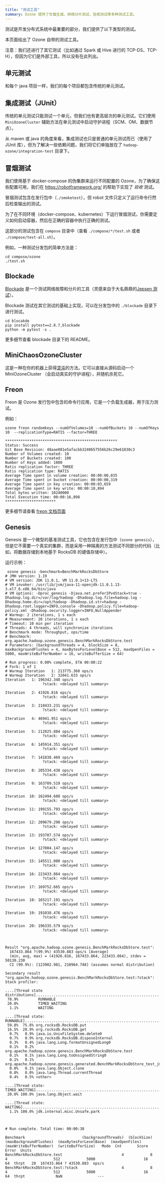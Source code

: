 ```yaml
---
title: "测试工具"
summary: Ozone 提供了负载生成、网络分片测试、验收测试等多种测试工具。
---
```

<!---
  Licensed to the Apache Software Foundation (ASF) under one or more
  contributor license agreements.  See the NOTICE file distributed with
  this work for additional information regarding copyright ownership.
  The ASF licenses this file to You under the Apache License, Version 2.0
  (the "License"); you may not use this file except in compliance with
  the License.  You may obtain a copy of the License at

      http://www.apache.org/licenses/LICENSE-2.0

  Unless required by applicable law or agreed to in writing, software
  distributed under the License is distributed on an "AS IS" BASIS,
  WITHOUT WARRANTIES OR CONDITIONS OF ANY KIND, either express or implied.
  See the License for the specific language governing permissions and
  limitations under the License.
-->

测试是开发分布式系统中最重要的部分，我们提供了以下类型的测试。

本页面给出了 Ozone 自带的测试工具。

注意：我们还进行了其它测试（比如通过 Spark 或 Hive 进行的 TCP-DS、TCP-H），但因为它们是外部工具，所以没有在此列出。

## 单元测试

和每个 java 项目一样，我们的每个项目都包含传统的单元测试。

## 集成测试（JUnit）

传统的单元测试只能测试一个单元，但我们也有更高层次的单元测试。它们使用 `MiniOzoneCluster` 辅助方法在单元测试中启动守护进程（SCM、OM、数据节点）。

从 maven 或 java 的角度来看，集成测试也只是普通的单元测试而已（使用了 JUnit 库），但为了解决一些依赖问题，我们将它们单独放在了 `hadoop-ozone/integration-test` 目录下。

## 冒烟测试

我们使用基于 docker-compose 的伪集群来运行不同配置的 Ozone，为了确保这些配置可用，我们在 https://robotframework.org/ 的帮助下实现了 _验收_ 测试。

冒烟测试包含在发行包中（`./smoketest`），但 robot 文件只定义了运行命令行然后检查输出的测试。

为了在不同环境（docker-compose、kubernetes）下运行冒烟测试，你需要定义如何启动容器，然后在正确的容器中执行正确的测试。

这部分的测试包含在 `compose` 目录中（查看 `./compose/*/test.sh` 或者 `./compose/test-all.sh`）。

例如，一种测试分发包的简单方法是：

```
cd compose/ozone
./test.sh
```

## Blockade

[Blockade](https://github.com/worstcase/blockade) 是一个测试网络故障和分片的工具（灵感来自于大名鼎鼎的[Jepsen 测试](https://jepsen.io/analyses)）。

Blockade 测试在其它测试的基础上实现，可以在分发包中的 `./blockade` 目录下进行测试。

```
cd blocakde
pip install pytest==2.8.7,blockade
python -m pytest -s .
```

更多细节查看 blockade 目录下的 README。

## MiniChaosOzoneCluster

这是一种在你的机器上获得[混沌](https://en.wikipedia.org/wiki/Chaos_engineering)的方法。它可以直接从源码启动一个 MiniOzoneCluster
（会启动真实的守护进程），并随机杀死它。

## Freon

Freon 是 Ozone 发行包中包含的命令行应用，它是一个负载生成器，用于压力测试。

例如：

```
ozone freon randomkeys --numOfVolumes=10 --numOfBuckets 10 --numOfKeys 10  --replicationType=RATIS --factor=THREE
```

```
***************************************************
Status: Success
Git Base Revision: 48aae081e5afacbb3240657556b26c29e61830c3
Number of Volumes created: 10
Number of Buckets created: 100
Number of Keys added: 1000
Ratis replication factor: THREE
Ratis replication type: RATIS
Average Time spent in volume creation: 00:00:00,035
Average Time spent in bucket creation: 00:00:00,319
Average Time spent in key creation: 00:00:03,659
Average Time spent in key write: 00:00:10,894
Total bytes written: 10240000
Total Execution time: 00:00:16,898
***********************
```

更多细节请查看 [freon 文档页面](https://hadoop.apache.org/ozone/docs/0.4.0-alpha/freon.html)

## Genesis

Genesis 是一个微型的基准测试工具，它也包含在发行包中（`ozone genesis`），但是它不需要一个真实的集群，而是采用一种隔离的方法测试不同部分的代码（比如，将数据存储到本地基于 RocksDB 的键值存储中）。

运行示例：

```
 ozone genesis -benchmark=BenchMarkRocksDbStore
# JMH version: 1.19
# VM version: JDK 11.0.1, VM 11.0.1+13-LTS
# VM invoker: /usr/lib/jvm/java-11-openjdk-11.0.1.13-3.el7_6.x86_64/bin/java
# VM options: -Dproc_genesis -Djava.net.preferIPv4Stack=true -Dhadoop.log.dir=/var/log/hadoop -Dhadoop.log.file=hadoop.log -Dhadoop.home.dir=/opt/hadoop -Dhadoop.id.str=hadoop -Dhadoop.root.logger=INFO,console -Dhadoop.policy.file=hadoop-policy.xml -Dhadoop.security.logger=INFO,NullAppender
# Warmup: 2 iterations, 1 s each
# Measurement: 20 iterations, 1 s each
# Timeout: 10 min per iteration
# Threads: 4 threads, will synchronize iterations
# Benchmark mode: Throughput, ops/time
# Benchmark: org.apache.hadoop.ozone.genesis.BenchMarkRocksDbStore.test
# Parameters: (backgroundThreads = 4, blockSize = 8, maxBackgroundFlushes = 4, maxBytesForLevelBase = 512, maxOpenFiles = 5000, maxWriteBufferNumber = 16, writeBufferSize = 64)

# Run progress: 0.00% complete, ETA 00:00:22
# Fork: 1 of 1
# Warmup Iteration   1: 213775.360 ops/s
# Warmup Iteration   2: 32041.633 ops/s
Iteration   1: 196342.348 ops/s
                 ?stack: <delayed till summary>

Iteration   2: 41926.816 ops/s
                 ?stack: <delayed till summary>

Iteration   3: 210433.231 ops/s
                 ?stack: <delayed till summary>

Iteration   4: 46941.951 ops/s
                 ?stack: <delayed till summary>

Iteration   5: 212825.884 ops/s
                 ?stack: <delayed till summary>

Iteration   6: 145914.351 ops/s
                 ?stack: <delayed till summary>

Iteration   7: 141838.469 ops/s
                 ?stack: <delayed till summary>

Iteration   8: 205334.438 ops/s
                 ?stack: <delayed till summary>

Iteration   9: 163709.519 ops/s
                 ?stack: <delayed till summary>

Iteration  10: 162494.608 ops/s
                 ?stack: <delayed till summary>

Iteration  11: 199155.793 ops/s
                 ?stack: <delayed till summary>

Iteration  12: 209679.298 ops/s
                 ?stack: <delayed till summary>

Iteration  13: 193787.574 ops/s
                 ?stack: <delayed till summary>

Iteration  14: 127004.147 ops/s
                 ?stack: <delayed till summary>

Iteration  15: 145511.080 ops/s
                 ?stack: <delayed till summary>

Iteration  16: 223433.864 ops/s
                 ?stack: <delayed till summary>

Iteration  17: 169752.665 ops/s
                 ?stack: <delayed till summary>

Iteration  18: 165217.191 ops/s
                 ?stack: <delayed till summary>

Iteration  19: 191038.476 ops/s
                 ?stack: <delayed till summary>

Iteration  20: 196335.579 ops/s
                 ?stack: <delayed till summary>



Result "org.apache.hadoop.ozone.genesis.BenchMarkRocksDbStore.test":
  167433.864 ?(99.9%) 43530.883 ops/s [Average]
  (min, avg, max) = (41926.816, 167433.864, 223433.864), stdev = 50130.230
  CI (99.9%): [123902.981, 210964.748] (assumes normal distribution)

Secondary result "org.apache.hadoop.ozone.genesis.BenchMarkRocksDbStore.test:?stack":
Stack profiler:

....[Thread state distributions]....................................................................
 78.9%         RUNNABLE
 20.0%         TIMED_WAITING
  1.1%         WAITING

....[Thread state: RUNNABLE]........................................................................
 59.8%  75.8% org.rocksdb.RocksDB.put
 16.5%  20.9% org.rocksdb.RocksDB.get
  0.7%   0.9% java.io.UnixFileSystem.delete0
  0.7%   0.9% org.rocksdb.RocksDB.disposeInternal
  0.3%   0.4% java.lang.Long.formatUnsignedLong0
  0.1%   0.2% org.apache.hadoop.ozone.genesis.BenchMarkRocksDbStore.test
  0.1%   0.1% java.lang.Long.toUnsignedString0
  0.1%   0.1% org.apache.hadoop.ozone.genesis.generated.BenchMarkRocksDbStore_test_jmhTest.test_thrpt_jmhStub
  0.0%   0.1% java.lang.Object.clone
  0.0%   0.0% java.lang.Thread.currentThread
  0.4%   0.5% <other>

....[Thread state: TIMED_WAITING]...................................................................
 20.0% 100.0% java.lang.Object.wait

....[Thread state: WAITING].........................................................................
  1.1% 100.0% jdk.internal.misc.Unsafe.park



# Run complete. Total time: 00:00:38

Benchmark                          (backgroundThreads)  (blockSize)  (maxBackgroundFlushes)  (maxBytesForLevelBase)  (maxOpenFiles)  (maxWriteBufferNumber)  (writeBufferSize)   Mode  Cnt       Score       Error  Units
BenchMarkRocksDbStore.test                           4            8                       4                     512            5000                      16                 64  thrpt   20  167433.864 ? 43530.883  ops/s
BenchMarkRocksDbStore.test:?stack                    4            8                       4                     512            5000                      16                 64  thrpt              NaN                ---
```
